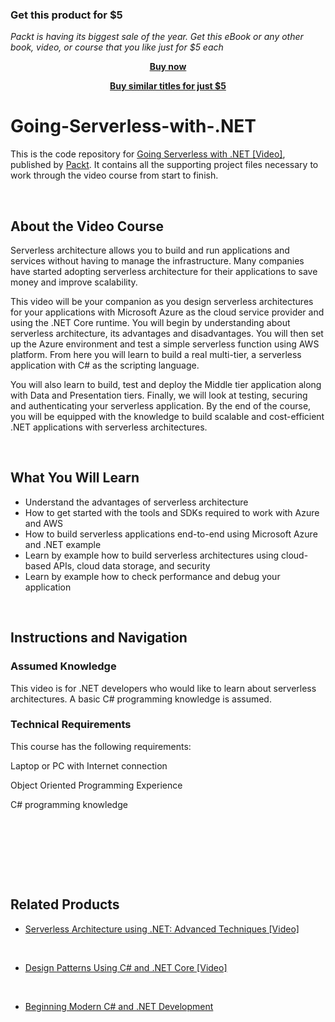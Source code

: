 
### Get this product for $5

<i>Packt is having its biggest sale of the year. Get this eBook or any other book, video, or course that you like just for $5 each</i>


<b><p align='center'>[Buy now](https://packt.link/9781787281295)</p></b>


<b><p align='center'>[Buy similar titles for just $5](https://subscription.packtpub.com/search)</p></b>


# Going-Serverless-with-.NET


This is the code repository for [Going Serverless with .NET [Video]](https://prod.packtpub.com/in/application-development/going-serverless-net-video), published by [Packt](https://www.packtpub.com/?utm_source=github). It contains all the supporting project files necessary to work through the video course from start to finish.


 


## About the Video Course

Serverless architecture allows you to build and run applications and services without having to manage the infrastructure. Many companies have started adopting serverless architecture for their applications to save money and improve scalability. 

This video will be your companion as you design serverless architectures for your applications with Microsoft Azure as the cloud service provider and using the .NET Core runtime. You will begin by understanding about serverless architecture, its advantages and disadvantages. You will then set up the Azure environment and test a simple serverless function using AWS platform. From here you will learn to build a real multi-tier, a serverless application with C# as the scripting language. 

You will also learn to build, test and deploy the Middle tier application along with Data and Presentation tiers. Finally, we will look at testing, securing and authenticating your serverless application. 
By the end of the course, you will be equipped with the knowledge to build scalable and cost-efficient .NET applications with serverless architectures.


 


<H2>What You Will Learn</H2>

<DIV class=book-info-will-learn-text>

<UL>

<LI>	Understand the advantages of serverless architecture

<LI>	How to get started with the tools and SDKs required to work with Azure and AWS

<LI>	How to build serverless applications end-to-end using Microsoft Azure and .NET example

<LI>	Learn by example how to build serverless architectures using cloud-based APIs, cloud data 
storage, and security

<LI>	Learn by example how to check performance and debug your application 

</LI></UL></DIV>


 


## Instructions and Navigation

### Assumed Knowledge

This video is for .NET developers who would like to learn about serverless architectures. 
A basic C# programming knowledge is assumed.

### Technical Requirements

This course has the following requirements:<br/>

Laptop or PC with Internet connection <br/>

Object Oriented Programming Experience <br/>

C# programming knowledge <br/> 


 


 


 




## Related Products

* [Serverless Architecture using .NET: Advanced Techniques [Video]](https://prod.packtpub.com/in/application-development/serverless-architecture-using-net-advanced-techniques-video)


 


* [Design Patterns Using C# and .NET Core [Video]](https://prod.packtpub.com/in/application-development/design-patterns-using-c-and-net-core-video)


 


* [Beginning Modern C# and .NET Development](https://prod.packtpub.com/in/application-development/beginning-modern-c-and-net-development)
